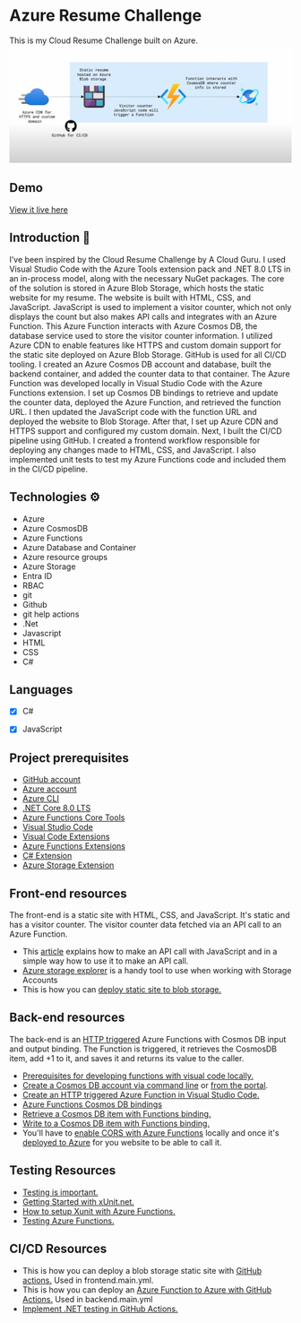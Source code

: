 # Azure Resume Challenge
This is my Cloud Resume Challenge built on Azure.
![architecture](design.png)

## Demo

[View it live here](https://www.devinmckinney.me/)


## Introduction 📑
I’ve been inspired by the Cloud Resume Challenge by A Cloud Guru. I used Visual Studio Code with the Azure Tools extension pack and .NET 8.0 LTS in an in-process model, along with the necessary NuGet packages. The core of the solution is stored in Azure Blob Storage, which hosts the static website for my resume. The website is built with HTML, CSS, and JavaScript. JavaScript is used to implement a visitor counter, which not only displays the count but also makes API calls and integrates with an Azure Function. This Azure Function interacts with Azure Cosmos DB, the database service used to store the visitor counter information.
I utilized Azure CDN to enable features like HTTPS and custom domain support for the static site deployed on Azure Blob Storage. GitHub is used for all CI/CD tooling. I created an Azure Cosmos DB account and database, built the backend container, and added the counter data to that container. The Azure Function was developed locally in Visual Studio Code with the Azure Functions extension. I set up Cosmos DB bindings to retrieve and update the counter data, deployed the Azure Function, and retrieved the function URL. I then updated the JavaScript code with the function URL and deployed the website to Blob Storage. After that, I set up Azure CDN and HTTPS support and configured my custom domain.
Next, I built the CI/CD pipeline using GitHub. I created a frontend workflow responsible for deploying any changes made to HTML, CSS, and JavaScript. I also implemented unit tests to test my Azure Functions code and included them in the CI/CD pipeline. 



## Technologies ⚙
- Azure
- Azure CosmosDB
- Azure Functions
- Azure Database and Container
- Azure resource groups
- Azure Storage
- Entra ID
- RBAC
- git
- Github
- git help actions
- .Net
- Javascript
- HTML
- CSS
- C#

## Languages

- [x] C#
- [x] JavaScript


## Project prerequisites

- [GitHub account](https://github.com/join)
- [Azure account](https://azure.microsoft.com/en-us/free)
- [Azure CLI](https://docs.microsoft.com/en-us/cli/azure/install-azure-cli)
- [.NET Core 8.0 LTS](https://dotnet.microsoft.com/download/dotnet/8.0)
- [Azure Functions Core Tools](https://docs.microsoft.com/en-us/azure/azure-functions/functions-run-local?tabs=macos%2Ccsharp%2Cbash#install-the-azure-functions-core-tools)
- [Visual Studio Code](https://code.visualstudio.com)
- [Visual Code Extensions](https://code.visualstudio.com/docs/introvideos/extend)
- [Azure Functions Extensions](https://marketplace.visualstudio.com/items?itemName=ms-azuretools.vscode-azurefunctions)
- [C# Extension](https://marketplace.visualstudio.com/items?itemName=ms-dotnettools.csharp)
- [Azure Storage Extension](https://marketplace.visualstudio.com/items?itemName=ms-azuretools.vscode-azurestorage)

## Front-end resources

The front-end is a static site with HTML, CSS, and JavaScript. It's static and has a visitor counter. The visitor counter data fetched via an API call to an Azure Function.

- This [article](https://www.digitalocean.com/community/tutorials/how-to-use-the-javascript-fetch-api-to-get-data) explains how to make an API call with JavaScript and in a simple way how to use it to make an API call.
- [Azure storage explorer](https://azure.microsoft.com/en-us/features/storage-explorer/) is a handy tool to use when working with Storage Accounts
- This is how you can [deploy static site to blob storage.](https://docs.microsoft.com/en-us/azure/storage/blobs/storage-blob-static-website-host)
  
## Back-end resources

The back-end is an [HTTP triggered](https://docs.microsoft.com/en-us/azure/azure-functions/functions-bindings-http-webhook-trigger?tabs=csharp) Azure Functions with Cosmos DB input and output binding. The Function is triggered, it retrieves the CosmosDB item, add +1 to it, and saves it and returns its value to the caller.

- [Prerequisites for developing functions with visual code locally.](https://docs.microsoft.com/en-us/azure/azure-functions/create-first-function-vs-code-csharp)
- [Create a Cosmos DB account via command line](https://azure.microsoft.com/en-us/resources/templates/101-cosmosdb-free/) or [from the portal](https://docs.microsoft.com/en-us/azure/cosmos-db/create-cosmosdb-resources-portal).
- [Create an HTTP triggered Azure Function in Visual Studio Code.](https://docs.microsoft.com/en-us/azure/azure-functions/functions-develop-vs-code?tabs=csharp)
- [Azure Functions Cosmos DB bindings](https://docs.microsoft.com/en-us/azure/azure-functions/functions-bindings-cosmosdb-v2)
- [Retrieve a Cosmos DB item with Functions binding.](https://docs.microsoft.com/en-us/azure/azure-functions/functions-bindings-cosmosdb-v2-input?tabs=csharp)
- [Write to a Cosmos DB item with Functions binding.](https://docs.microsoft.com/en-us/azure/azure-functions/functions-bindings-cosmosdb-v2-output?tabs=csharp)
- You'll have to [enable CORS with Azure Functions](https://github.com/Azure/azure-functions-host/issues/1012) locally and once it's [deployed to Azure](https://docs.microsoft.com/en-us/azure/azure-functions/functions-how-to-use-azure-function-app-settings?tabs=portal#cors) for you website to be able to call it.

## Testing Resources

- [Testing is important.](https://dev.to/flippedcoding/its-important-to-test-your-code-3lid)
- [Getting Started with xUnit.net.](https://xunit.net/docs/getting-started/netcore/cmdline)
- [How to setup Xunit with Azure Functions.](https://madebygps.com/how-to-use-xunit-with-azure-functions/)
- [Testing Azure Functions.](https://docs.microsoft.com/en-us/azure/azure-functions/functions-test-a-function)
  
## CI/CD Resources

- This is how you can deploy a blob storage static site with [GitHub actions.](https://docs.microsoft.com/en-us/azure/storage/blobs/storage-blobs-static-site-github-actions) Used in frontend.main.yml.
- This is how you can deploy an [Azure Function to Azure with GitHub Actions.](https://github.com/madebygps/cgc-azure-resume/blob/main) Used in backend.main.yml
- [Implement .NET testing in GitHub Actions.](https://docs.github.com/en/actions/guides/building-and-testing-net)
